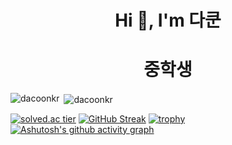 <h1 align="center">Hi 👋, I'm 다쿤</h1>
<h1 align="center">중학생</h1>

<p><img align="left" src="https://github-readme-stats.vercel.app/api/top-langs?username=dacoonkr&show_icons=true&locale=en&layout=compact" alt="dacoonkr" /></p>
<p>&nbsp;<img align="center" src="https://github-readme-stats.vercel.app/api?username=dacoonkr&show_icons=true&locale=en" alt="dacoonkr" /></p>

[![solved.ac tier](http://mazassumnida.wtf/api/v2/generate_badge?boj=wjdgud0621)](https://solved.ac/wjdgud0621)
[![GitHub Streak](http://github-readme-streak-stats.herokuapp.com?user=dacoonkr)](https://git.io/streak-stats)
[![trophy](https://github-profile-trophy.vercel.app/?username=ryo-ma&theme=onedark)](https://github.com/ryo-ma/github-profile-trophy)
[![Ashutosh's github activity graph](https://activity-graph.herokuapp.com/graph?username=dacoonkr&bg_color=292929&color=ffffff&line=9500a8&point=ffffff&area=true&hide_border=true)](https://github.com/ashutosh00710/github-readme-activity-graph)
